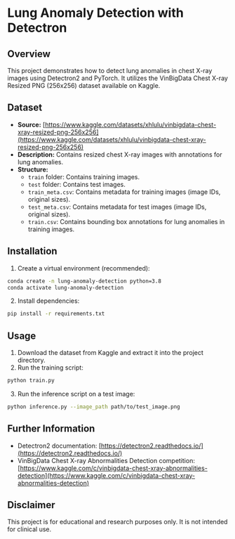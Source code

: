 # Lung Anomaly Detection with Detectron

## Overview

This project demonstrates how to detect lung anomalies in chest X-ray images using Detectron2 and PyTorch. It utilizes the VinBigData Chest X-ray Resized PNG (256x256) dataset available on Kaggle.

## Dataset

- **Source:** [https://www.kaggle.com/datasets/xhlulu/vinbigdata-chest-xray-resized-png-256x256](https://www.kaggle.com/datasets/xhlulu/vinbigdata-chest-xray-resized-png-256x256)
- **Description:** Contains resized chest X-ray images with annotations for lung anomalies.
- **Structure:**
    - `train` folder: Contains training images.
    - `test` folder: Contains test images.
    - `train_meta.csv`: Contains metadata for training images (image IDs, original sizes).
    - `test_meta.csv`: Contains metadata for test images (image IDs, original sizes).
    - `train.csv`: Contains bounding box annotations for lung anomalies in training images.

## Installation

1. Create a virtual environment (recommended):
```bash
conda create -n lung-anomaly-detection python=3.8
conda activate lung-anomaly-detection
```
2. Install dependencies:
```bash
pip install -r requirements.txt
```

## Usage

1. Download the dataset from Kaggle and extract it into the project directory.
2. Run the training script:
```bash
python train.py
```
3. Run the inference script on a test image:
```bash
python inference.py --image_path path/to/test_image.png
```

## Further Information

- Detectron2 documentation: [https://detectron2.readthedocs.io/](https://detectron2.readthedocs.io/)
- VinBigData Chest X-ray Abnormalities Detection competition: [https://www.kaggle.com/c/vinbigdata-chest-xray-abnormalities-detection](https://www.kaggle.com/c/vinbigdata-chest-xray-abnormalities-detection)

## Disclaimer

This project is for educational and research purposes only. It is not intended for clinical use.
